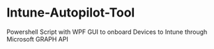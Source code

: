 # Intune-Autopilot-Tool
Powershell Script with WPF GUI to onboard Devices to Intune through Microsoft GRAPH API
